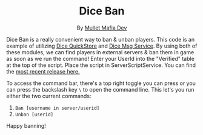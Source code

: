 <div align="center">
<h1>Dice Ban</h1>

By [Mullet Mafia Dev](https://www.roblox.com/groups/5018486/Mullet-Mafia-Dev#!/about)
</div>

Dice Ban is a really convenient way to ban & unban players. This code is an example of utilizing [Dice QuickStore](https://github.com/Mullets-Gavin/DiceQuickStore) and [Dice Msg Service](https://github.com/Mullets-Gavin/DiceMsgService). By using both of these modules, we can find players in external servers & ban them in game as soon as we run the command! Enter your UserId into the "Verified" table at the top of the script. Place the script in ServerScriptService. You can find the [most recent release here.](https://github.com/Mullets-Gavin/DiceBan/releases)

To access the command bar, there's a top right toggle you can press or you can press the backslash key `\` to open the command line. This let's you run either the two current commands:
1. `Ban [username in server/userid]`
2. `Unban [userid]`

Happy banning!
